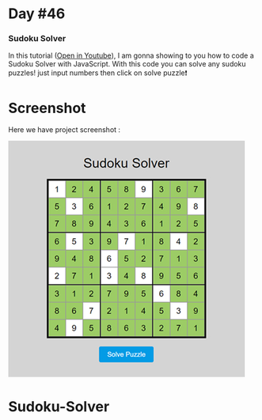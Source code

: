 # Day #46

### Sudoku Solver
In this tutorial ([Open in Youtube](https://youtu.be/t8MdFS0Evbk)), I am gonna showing to you how to code a Sudoku Solver with JavaScript. With this code you can solve any sudoku puzzles! just input numbers then click on solve puzzle❗️

# Screenshot
Here we have project screenshot :

![screenshot](screenshot.jpg)
# Sudoku-Solver
